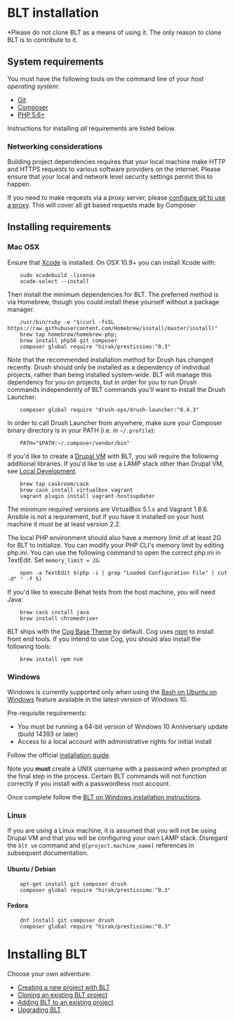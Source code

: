 # BLT installation

*Please do not clone BLT as a means of using it. The only reason to clone BLT is to contribute to it.

## System requirements

You must have the following tools on the command line of your *host operating system*:

* [Git](https://git-scm.com/)
* [Composer](https://getcomposer.org/download/)
* [PHP 5.6+](http://php.net/manual/en/install.php)

Instructions for installing _all_ requirements are listed below.

### Networking considerations

Building project dependencies requires that your local machine make HTTP and HTTPS requests to various software providers on the internet. Please ensure that your local and network level security settings permit this to happen.

If you need to make requests via a proxy server, please [configure git to use a proxy](http://stackoverflow.com/a/19213999). This will cover all git based requests made by Composer

## Installing requirements

### Mac OSX

Ensure that [Xcode](https://itunes.apple.com/us/app/xcode/id497799835?mt=12) is installed. On OSX 10.9+ you can install Xcode with:

        sudo xcodebuild -license
        xcode-select --install

Then install the minimum dependencies for BLT. The preferred method is via Homebrew, though you could install these yourself without a package manager.

        /usr/bin/ruby -e "$(curl -fsSL https://raw.githubusercontent.com/Homebrew/install/master/install)"
        brew tap homebrew/homebrew-php;
        brew install php56 git composer
        composer global require "hirak/prestissimo:^0.3"
 
Note that the recommended installation method for Drush has changed recently. Drush should only be installed as a dependency of individual projects, rather than being installed system-wide. BLT will manage this dependency for you on projects, but in order for you to run Drush commands independently of BLT commands you'll want to install the Drush Launcher:
 
        composer global require "drush-ops/drush-launcher:^0.4.3"
        
In order to call Drush Launcher from anywhere, make sure your Composer binary directory is in your PATH (i.e. in `~/.profile`):

        PATH="$PATH:~/.composer/vendor/bin"

If you'd like to create a [Drupal VM](https://www.drupalvm.com/) with BLT, you will require the following additional libraries. If you'd like to use a LAMP stack other than Drupal VM, see [Local Development](readme/local-development.md).

        brew tap caskroom/cask
        brew cask install virtualbox vagrant
        vagrant plugin install vagrant-hostsupdater

The minimum required versions are VirtualBox 5.1.x and Vagrant 1.8.6. Ansible is not a requirement, but if you have it installed on your host machine it must be at least version 2.2.

The local PHP environment should also have a memory limit of at least 2G for BLT to initialize. You can modify your PHP CLI's memory limit by editing php.ini. You can use the following command to open the correct php.ini in TextEdit. Set `memory_limit = 2G`.

        open -a TextEdit $(php -i | grep "Loaded Configuration File" | cut -d" " -f 5)

If you'd like to execute Behat tests from the host machine, you will need Java:

        brew cask install java
        brew install chromedriver

BLT ships with the [Cog Base Theme](https://github.com/acquia-pso/cog) by default. Cog uses [npm](https://www.npmjs.com/) to install front end tools. If you intend to use Cog, you should also install the following tools:

        brew install npm nvm

### Windows

Windows is currently supported only when using the [Bash on Ubuntu on Windows](https://msdn.microsoft.com/en-us/commandline/wsl/about) feature available in the latest version of Windows 10.

Pre-requisite requirements:
  - You must be running a 64-bit version of Windows 10 Anniversary update (build 14393 or later)
  - Access to a local account with administrative rights for initial install

Follow the official [installation guide](https://msdn.microsoft.com/en-us/commandline/wsl/install_guide).

Note you **must** create a UNIX username with a password when prompted at the final step in the process. Certain BLT commands will not function correctly if you install with a passwordless root account.

Once complete follow the [BLT on Windows installation instructions](readme/windows-install.md).

### Linux

If you are using a Linux machine, it is assumed that you will not be using Drupal VM and that you will be configuring your own LAMP stack. Disregard the `blt vm` command and `@[project.machine_name]` references in subsequent documentation.

#### Ubuntu / Debian

        apt-get install git composer drush
        composer global require "hirak/prestissimo:^0.3"

#### Fedora

        dnf install git composer drush
        composer global require "hirak/prestissimo:^0.3"

# Installing BLT

Choose your own adventure:

* [Creating a new project with BLT](readme/creating-new-project.md)
* [Cloning an existing BLT project](readme/onboarding.md)
* [Adding BLT to an existing project](readme/adding-to-project.md)
* [Upgrading BLT](readme/updating-blt.md)
